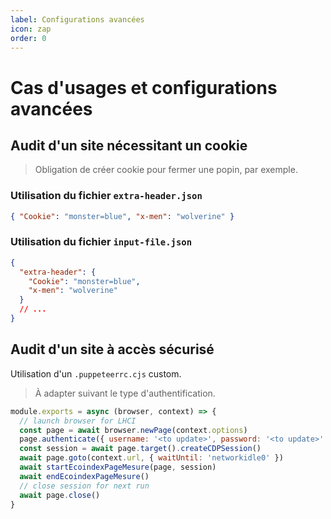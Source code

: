 ```yaml
---
label: Configurations avancées
icon: zap
order: 0
---
```


# Cas d'usages et configurations avancées

## Audit d'un site nécessitant un cookie

> Obligation de créer cookie pour fermer une popin, par exemple.

### Utilisation du fichier `extra-header.json`

```json
{ "Cookie": "monster=blue", "x-men": "wolverine" }
```

### Utilisation du fichier `input-file.json`

```json
{
  "extra-header": {
    "Cookie": "monster=blue",
    "x-men": "wolverine"
  }
  // ...
}
```

## Audit d'un site à accès sécurisé

Utilisation d'un `.puppeteerrc.cjs` custom.

> À adapter suivant le type d'authentification.

```javascript
module.exports = async (browser, context) => {
  // launch browser for LHCI
  const page = await browser.newPage(context.options)
  page.authenticate({ username: '<to update>', password: '<to update>' })
  const session = await page.target().createCDPSession()
  await page.goto(context.url, { waitUntil: 'networkidle0' })
  await startEcoindexPageMesure(page, session)
  await endEcoindexPageMesure()
  // close session for next run
  await page.close()
}
```
